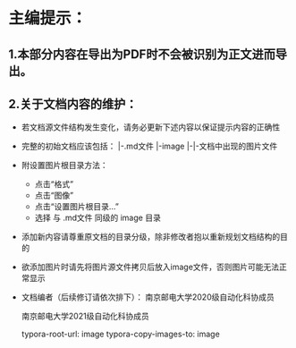 # 主编提示：
## 1.本部分内容在导出为PDF时不会被识别为正文进而导出。
## 2.关于文档内容的维护：

  * 若文档源文件结构发生变化，请务必更新下述内容以保证提示内容的正确性
  * 完整的初始文档应该包括：
    |-.md文件
    |-image
    |-|-文档中出现的图片文件
  * 附设置图片根目录方法：
    - 点击“格式”
    - 点击“图像”
    - 点击“设置图片根目录...”
    - 选择 与 .md文件 同级的 image 目录
  * 添加新内容请尊重原文档的目录分级，除非修改者抱以重新规划文档结构的目的
  * 欲添加图片时请先将图片源文件拷贝后放入image文件，否则图片可能无法正常显示
  * 文档编者（后续修订请依次排下）：
    南京邮电大学2020级自动化科协成员

    南京邮电大学2021级自动化科协成员
    
    
    
    typora-root-url: image
    typora-copy-images-to: image